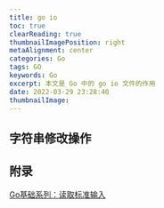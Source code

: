 ```yaml
---
title: go io
toc: true
clearReading: true
thumbnailImagePosition: right
metaAlignment: center
categories: Go
tags: GO
keywords: Go
excerpt: 本文是 Go 中的 go io 文件的作用
date: 2022-03-29 23:28:40
thumbnailImage:
---
```

<!-- toc -->
## 字符串修改操作


## 附录
[Go基础系列：读取标准输入](https://www.cnblogs.com/f-ck-need-u/p/9944229.html)